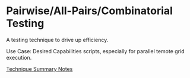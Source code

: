 # Pairwise/All-Pairs/Combinatorial Testing

A testing technique to drive up efficiency. 

Use Case: Desired Capabilities scripts, especially for parallel temote grid execution.

[Technique Summary Notes](https://github.com/lana-20/pairwise-testing/blob/main/Pairwise%20Testing.pdf)
